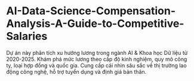 # AI-Data-Science-Compensation-Analysis-A-Guide-to-Competitive-Salaries
Dự án này phân tích xu hướng lương trong ngành AI &amp; Khoa học Dữ liệu từ 2020-2025. Khám phá mức lương theo cấp độ kinh nghiệm, quy mô công ty, loại hợp đồng và quốc gia. Cung cấp cái nhìn sâu sắc về thị trường lao động công nghệ, hỗ trợ tuyển dụng và định giá bản thân.
